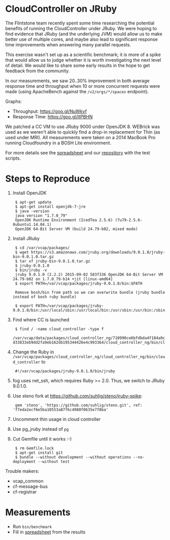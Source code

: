 # CloudController on JRuby

The Flintstone team recently spent some time researching the potential benefits of running the CloudController under JRuby. We were hoping to find evidence that JRuby (and the underlying JVM) would allow us to make better use of multiple cores, and maybe also lead to significant response time improvements when answering many parallel requests.

This exercise wasn't set up as a scientific benchmark; it is more of a spike that would allow us to judge whether it is worth investigating the next level of detail. We would like to share some early results in the hope to get feedback from the community.

In our measurements, we saw 20..30% improvement in both average response time and throughput when 10 or more concurrent requests were made (using ApacheBench against the `/v2/orgs/*/spaces` endpoint).

Graphs:

* Throughput:    https://goo.gl/NuWkvf
* Response Time: https://goo.gl/ItPBHN

We patched a CC VM to use JRuby 9000 under OpenJDK 8. WEBrick was used as we weren't able to quickly find a drop-in replacement for Thin (as used under MRI). All measurements were taken on a 2014 MacBook Pro running Cloudfoundry in a BOSH Lite environment.

For more details see the [spreadsheet](https://docs.google.com/spreadsheets/d/1C1raorozKrf_RO-fiS5Nw38GPsMMgAegyw5iCxO8VT0/) and our [repository](https://github.com/suhlig/jruby-scalability) with the test scripts.

# Steps to Reproduce

1. Install OpenJDK

        $ apt-get update
        $ apt-get install openjdk-7-jre
        $ java -version
        java version "1.7.0_79"
        OpenJDK Runtime Environment (IcedTea 2.5.6) (7u79-2.5.6-0ubuntu1.14.04.1)
        OpenJDK 64-Bit Server VM (build 24.79-b02, mixed mode)

1. Install JRuby

        $ cd /var/vcap/packages/
        $ wget https://s3.amazonaws.com/jruby.org/downloads/9.0.1.0/jruby-bin-9.0.1.0.tar.gz
        $ tar xf jruby-bin-9.0.1.0.tar.gz
        $ jruby-9.0.1.0
        $ bin/jruby -v
        jruby 9.0.1.0 (2.2.2) 2015-09-02 583f336 OpenJDK 64-Bit Server VM 24.79-b02 on 1.7.0_79-b14 +jit [linux-amd64]
        $ export PATH=/var/vcap/packages/jruby-9.0.1.0/bin:$PATH

        Remove bosh/bin from path so we can overwrite bundle (jruby bundle instead of bosh ruby bundle)

        $ export PATH=/var/vcap/packages/jruby-9.0.1.0/bin:/usr/local/sbin:/usr/local/bin:/usr/sbin:/usr/bin:/sbin:/bin

1. Find where CC is launched

        $ find / -name cloud_controller -type f
        /var/vcap/data/packages/cloud_controller_ng/710990ce6bfdbda4f184a9c1f57677a68955c248.1-d33833eb9dd2fa9eb162db195344426e4c993364/cloud_controller_ng/bin/cloud_controller

1. Change the Ruby in `/var/vcap/packages/cloud_controller_ng/cloud_controller_ng/bin/cloud_controller` to

        #!/var/vcap/packages/jruby-9.0.1.0/bin/jruby

1. fog uses net_ssh, which requires Ruby >= 2.0. Thus, we switch to JRuby 9.0.1.0.

1. Use steno fork at https://github.com/suhlig/steno/jruby-spike:

        gem 'steno', 'https://github.com/suhlig/steno.git', ref: 'f7eda2ecf6e5ba10553a87f6c4980f0635e7f8ba'

1. Uncomment thin usage in cloud controller

1. Use pg_jruby instead of `pg`

1. Cut Gemfile until it works :-)

        $ rm Gemfile.lock
        $ apt-get install git
        $ bundle --without development --without operations --no-deployment --without test

Trouble makers:

   * vcap_common
   * cf-message-bus
   * cf-registrar

# Measurements

* Run `bin/benchmark`
* Fill in [spreadsheet](https://docs.google.com/spreadsheets/d/1C1raorozKrf_RO-fiS5Nw38GPsMMgAegyw5iCxO8VT0/) from the results
